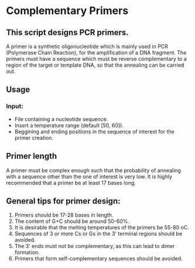 # Complementary Primers

## This script designs PCR primers.
    
A primer is a synthetic oligonucleotide which is mainly used in PCR (Polymerase Chain Reaction), for the amplification of a DNA fragment. The primers must have a sequence which must be reverse complementary to a region of the target or template DNA, so that the annealing can be carried out.

## Usage

### Input:
- File containing a nucleotide sequence.
- Insert a temperature range (default [50, 60]).
- Beggining and ending positions in the sequence of interest for the primer creation.


## Primer length
A primer must be complex enough such that the probability of annealing with a sequence other than the one of interest is very low. It is highly recommended that a primer be at least 17 bases long.

## General tips for primer design:

1. Primers should be 17-28 bases in length.
2. The content of G+C should be around 50-60%.
3. It is desirable that the melting temperatures of the primers be 55-80 oC.
4. Sequences of 3 or more Cs or Gs in the 3' terminal regions should be avoided.
5. The 3' ends must not be complementary, as this can lead to dimer formation.
6. Primers that form self-complementary sequences should be avoided.
